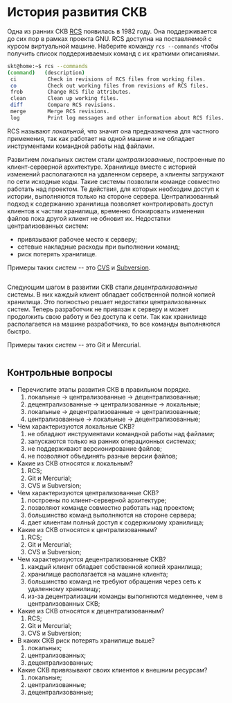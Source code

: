 # История развития СКВ

<!-- Локальная СКВ -->
Одна из ранних СКВ [RCS](https://www.gnu.org/software/rcs/rcs.html) появилась в 1982 году.
Она поддерживается до сих пор в рамках проекта GNU.
RCS доступна на поставляемой с курсом виртуальной машине.
Наберите команду `rcs --commands` чтобы получить список поддерживаемых команд с их краткими описаниями.

``` bash
skt@home:~$ rcs --commands
(command)   (description)
 ci          Check in revisions of RCS files from working files.
 co          Check out working files from revisions of RCS files.
 frob        Change RCS file attributes.
 clean       Clean up working files.
 diff        Compare RCS revisions.
 merge       Merge RCS revisions.
 log         Print log messages and other information about RCS files.
```

RCS называют *локальной*, что значит она предназначена для частного применения, так как работает на одной машине и не обладает инструментами командной работы над файлами.

<!-- Централизованная СКВ -->
Развитием локальных систем стали *централизованные*, построенные по клиент-серверной архитектуре.
Хранилище вместе с историей изменений располагаются на удаленном сервере, а клиенты загружают по сети исходные коды.
Такие системы позволили команде совместно работать над проектом.
Те действия, для которых необходим доступ к истории, выполняются только на стороне сервера.
Централизованный подход к содержанию хранилища позволяет контролировать доступ клиентов к частям хранилища, временно блокировать изменения файлов пока другой клиент не обновит их.
Недостатки централизованных систем:
* привязывают рабочее место к серверу;
* сетевые накладные расходы при выполнении команд;
* риск потерять хранилище.

Примеры таких систем -- это [CVS](https://cvs.nongnu.org/) и [Subversion](https://subversion.apache.org/).

```{figure} ./images/cvs-subversion-logo.png
```

<!-- Децентрализованная СКВ -->
Следующим шагом в развитии СКВ стали *децентрализованные* системы.
В них каждый клиент обладает собственной полной копией хранилища.
Это полностью решает недостатки централизованных систем.
Теперь разработчик не привязан к серверу и может продолжить свою работу и без доступа к сети.
Так как хранилище располагается на машине разработчика, то все команды выполняются быстро.
<!--
По сравнению с централизованными системами, децентрализованные обладают развитыми инструментами для обмена изменениями и объединения результатов.
-->

Примеры таких систем -- это Git и Mercurial.

```{figure} ./images/git-mercurial-logo.png
```

## Контрольные вопросы

* Перечислите этапы развития СКВ в правильном порядке.
    1) локальные → централизованные → децентрализованные;
    1) децентрализованные → централизованные → локальные;
    1) локальные → децентрализованные → централизованные;
    1) централизованные → локальные → децентрализованные;
* Чем характеризуются локальные СКВ?
    1) не обладают инструментами командной работы над файлами;
    1) запускаются только на ранних операционных системах;
    1) не поддерживают версионирование файлов;
    1) не позволяют объединять разные версии файлов;
* Какие из СКВ относятся к локальным?
    1) RCS;
    2) Git и Mercurial;
    3) CVS и Subversion;
* Чем характеризуются централизованные СКВ?
    1) построены по клиент-серверной архитектуре;
    1) позволяют команде совместно работать над проектом;
    1) большинство команд выполняются на стороне сервера;
    1) дает клиентам полный доступ к содержимому хранилища;
* Какие из СКВ относятся к централизованным?
    1) RCS;
    2) Git и Mercurial;
    3) CVS и Subversion;
* Чем характеризуются децентрализованные СКВ?
    1) каждый клиент обладает собственной копией хранилища;
    1) хранилище располагается на машине клиента;
    1) большинство команд не требуют обращения через сеть к удаленному хранилищу;
    1) из-за децентрализации команды выполняются медленнее, чем в централизованных СКВ;
* Какие из СКВ относятся к децентрализованным?
    1) RCS;
    2) Git и Mercurial;
    3) CVS и Subversion;
* В каких СКВ риск потерять хранилище выше?
    1) локальных;
    2) централизованных;
    3) децентрализованных;
* Какие СКВ привязывают своих клиентов к внешним ресурсам?
    1) локальные;
    2) централизованные;
    3) децентрализованные;

